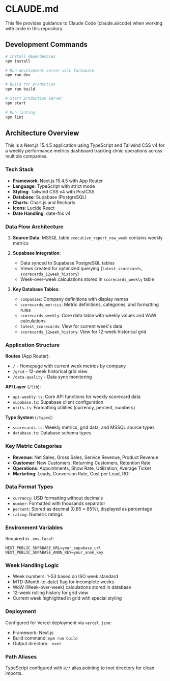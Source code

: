 # CLAUDE.md

This file provides guidance to Claude Code (claude.ai/code) when working with code in this repository.

## Development Commands

```bash
# Install dependencies
npm install

# Run development server with Turbopack
npm run dev

# Build for production
npm run build

# Start production server
npm start

# Run linting
npm lint
```

## Architecture Overview

This is a Next.js 15.4.5 application using TypeScript and Tailwind CSS v4 for a weekly performance metrics dashboard tracking clinic operations across multiple companies.

### Tech Stack
- **Framework**: Next.js 15.4.5 with App Router
- **Language**: TypeScript with strict mode
- **Styling**: Tailwind CSS v4 with PostCSS
- **Database**: Supabase (PostgreSQL)
- **Charts**: Chart.js and Recharts
- **Icons**: Lucide React
- **Date Handling**: date-fns v4

### Data Flow Architecture

1. **Source Data**: MSSQL table `executive_report_new_week` contains weekly metrics
2. **Supabase Integration**: 
   - Data synced to Supabase PostgreSQL tables
   - Views created for optimized querying (`latest_scorecards`, `scorecards_12week_history`)
   - Week-over-week calculations stored in `scorecards_weekly` table

3. **Key Database Tables**:
   - `companies`: Company definitions with display names
   - `scorecards_metrics`: Metric definitions, categories, and formatting rules
   - `scorecards_weekly`: Core data table with weekly values and WoW calculations
   - `latest_scorecards`: View for current week's data
   - `scorecards_12week_history`: View for 12-week historical grid

### Application Structure

**Routes** (App Router):
- `/` - Homepage with current week metrics by company
- `/grid` - 12-week historical grid view
- `/data-quality` - Data sync monitoring

**API Layer** (`/lib`):
- `api-weekly.ts`: Core API functions for weekly scorecard data
- `supabase.ts`: Supabase client configuration
- `utils.ts`: Formatting utilities (currency, percent, numbers)

**Type System** (`/types`):
- `scorecards.ts`: Weekly metrics, grid data, and MSSQL source types
- `database.ts`: Database schema types

### Key Metric Categories
- **Revenue**: Net Sales, Gross Sales, Service Revenue, Product Revenue
- **Customer**: New Customers, Returning Customers, Retention Rate
- **Operations**: Appointments, Show Rate, Utilization, Average Ticket
- **Marketing**: Leads, Conversion Rate, Cost per Lead, ROI

### Data Format Types
- `currency`: USD formatting without decimals
- `number`: Formatted with thousands separator
- `percent`: Stored as decimal (0.85 = 85%), displayed as percentage
- `rating`: Numeric ratings

### Environment Variables

Required in `.env.local`:
```
NEXT_PUBLIC_SUPABASE_URL=your_supabase_url
NEXT_PUBLIC_SUPABASE_ANON_KEY=your_anon_key
```

### Week Handling Logic

- Week numbers: 1-53 based on ISO week standard
- MTD (Month-to-date) flag for incomplete weeks
- WoW (Week-over-week) calculations stored in database
- 12-week rolling history for grid view
- Current week highlighted in grid with special styling

### Deployment

Configured for Vercel deployment via `vercel.json`:
- Framework: Next.js
- Build command: `npm run build`
- Output directory: `.next`

### Path Aliases

TypeScript configured with `@/*` alias pointing to root directory for clean imports.